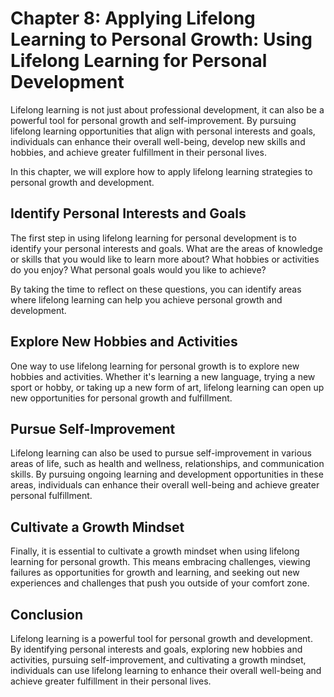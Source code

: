 Chapter 8: Applying Lifelong Learning to Personal Growth: Using Lifelong Learning for Personal Development
==========================================================================================================

Lifelong learning is not just about professional development, it can also be a powerful tool for personal growth and self-improvement. By pursuing lifelong learning opportunities that align with personal interests and goals, individuals can enhance their overall well-being, develop new skills and hobbies, and achieve greater fulfillment in their personal lives.

In this chapter, we will explore how to apply lifelong learning strategies to personal growth and development.

Identify Personal Interests and Goals
-------------------------------------

The first step in using lifelong learning for personal development is to identify your personal interests and goals. What are the areas of knowledge or skills that you would like to learn more about? What hobbies or activities do you enjoy? What personal goals would you like to achieve?

By taking the time to reflect on these questions, you can identify areas where lifelong learning can help you achieve personal growth and development.

Explore New Hobbies and Activities
----------------------------------

One way to use lifelong learning for personal growth is to explore new hobbies and activities. Whether it's learning a new language, trying a new sport or hobby, or taking up a new form of art, lifelong learning can open up new opportunities for personal growth and fulfillment.

Pursue Self-Improvement
-----------------------

Lifelong learning can also be used to pursue self-improvement in various areas of life, such as health and wellness, relationships, and communication skills. By pursuing ongoing learning and development opportunities in these areas, individuals can enhance their overall well-being and achieve greater personal fulfillment.

Cultivate a Growth Mindset
--------------------------

Finally, it is essential to cultivate a growth mindset when using lifelong learning for personal growth. This means embracing challenges, viewing failures as opportunities for growth and learning, and seeking out new experiences and challenges that push you outside of your comfort zone.

Conclusion
----------

Lifelong learning is a powerful tool for personal growth and development. By identifying personal interests and goals, exploring new hobbies and activities, pursuing self-improvement, and cultivating a growth mindset, individuals can use lifelong learning to enhance their overall well-being and achieve greater fulfillment in their personal lives.
